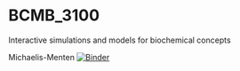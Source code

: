 # BCMB_3100
Interactive simulations and models for biochemical concepts

Michaelis-Menten 
[![Binder](https://mybinder.org/badge_logo.svg)](https://mybinder.org/v2/gh/DeannaLanier/BCMB_3100/main?labpath=MM.ipynb)
